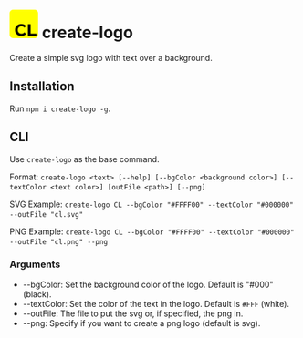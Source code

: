 <h1>
  <img src="cl.svg" alt="create-logo Logo" width="50" height="50">
  create-logo
</h1>

Create a simple svg logo with text over a background.

## Installation
Run `npm i create-logo -g`.

## CLI
Use `create-logo` as the base command.

Format: `create-logo <text> [--help] [--bgColor <background color>] [--textColor <text color>] [outFile <path>] [--png]`

SVG Example: `create-logo CL --bgColor "#FFFF00" --textColor "#000000" --outFile "cl.svg"`

PNG Example: `create-logo CL --bgColor "#FFFF00" --textColor "#000000" --outFile "cl.png" --png`
### Arguments
  * --bgColor: Set the background color of the logo. Default is "#000" (black).
  * --textColor: Set the color of the text in the logo. Default is `#FFF` (white).
  * --outFile: The file to put the svg or, if specified, the png in.
  * --png: Specify if you want to create a png logo (default is svg).